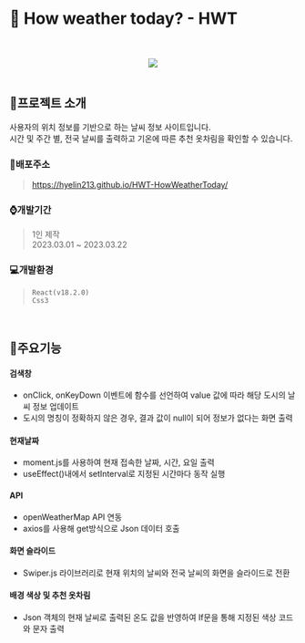 # :page_with_curl: How weather today? - HWT
<br/>
<div align="center">
<br/>
  <img src="https://user-images.githubusercontent.com/118185282/230373670-c33309cb-6957-4919-bc52-d9467b96ddfd.gif"/>
</div>
<br/>

## :mega:프로젝트 소개
사용자의 위치 정보를 기반으로 하는 날씨 정보 사이트입니다.<br />
시간 및 주간 별, 전국 날씨를 출력하고 기온에 따른 추천 옷차림을 확인할 수 있습니다.
<br/>

### :link:배포주소
> <https://hyelin213.github.io/HWT-HowWeatherToday/>

### :watch:개발기간
> 1인 제작<br/>
> 2023.03.01 ~ 2023.03.22

### :computer:개발환경
> `React(v18.2.0)`<br/>
> `Css3`<br/>
<br/>

## :pushpin:주요기능
#### 검색창
- onClick, onKeyDown 이벤트에 함수를 선언하여 value 값에 따라 해당 도시의 날씨 정보 업데이트
- 도시의 명칭이 정확하지 않은 경우, 결과 값이 null이 되어 정보가 없다는 화면 출력

#### 현재날짜
- moment.js를 사용하여 현재 접속한 날짜, 시간, 요일 출력
- useEffect()내에서 setInterval로 지정된 시간마다 동작 실행

#### API
- openWeatherMap API 연동
- axios를 사용해 get방식으로 Json 데이터 호출

#### 화면 슬라이드
- Swiper.js 라이브러리로 현재 위치의 날씨와 전국 날씨의 화면을 슬라이드로 전환

#### 배경 색상 및 추천 옷차림
- Json 객체의 현재 날씨로 출력된 온도 값을 반영하여 If문을 통해 지정된 색상 코드와 문자 출력
